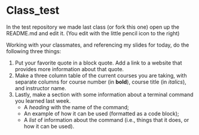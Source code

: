 # Class_test
 
In the test repository we made last class (or fork this one) open up the README.md and edit it. (You edit with the little pencil icon to the right) 

Working with your classmates, and referencing my slides for today, do the following three things:

1. Put your favorite quote in a block quote. Add a link to a website that provides more information about that quote. 
2. Make a three column table of the current courses you are taking, with separate columns for course number (in __bold__), course title (in _italics_), and instructor name.
3. Lastly, make a section with some information about a terminal command you learned last week.
     + A _heading_ with the name of the command;
     + An example of how it can be used (formatted as a code block);
     + A _list_ of information about the command (i.e., things that it does, or how it can be used).
